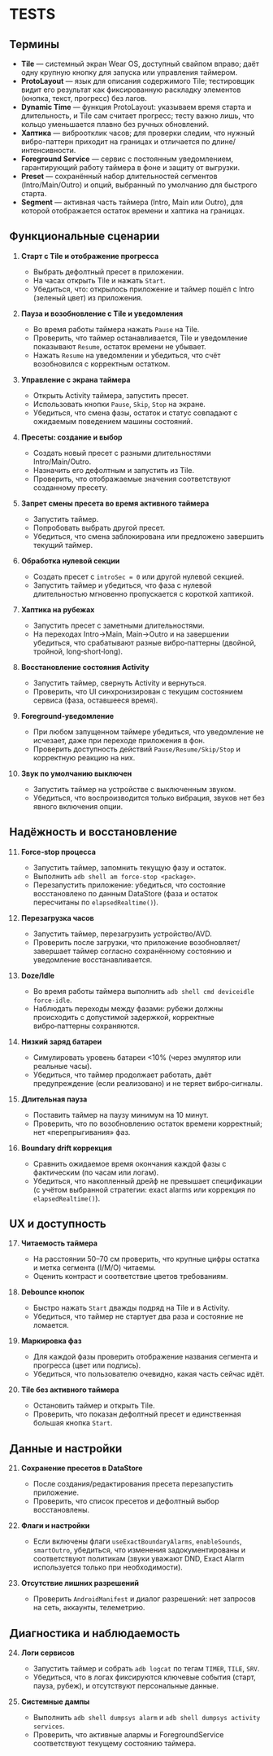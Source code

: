 # TESTS

## Термины

- **Tile** — системный экран Wear OS, доступный свайпом вправо; даёт одну крупную кнопку для запуска или управления таймером.
- **ProtoLayout** — язык для описания содержимого Tile; тестировщик видит его результат как фиксированную раскладку элементов (кнопка, текст, прогресс) без лагов.
- **Dynamic Time** — функция ProtoLayout: указываем время старта и длительность, и Tile сам считает прогресс; тесту важно лишь, что кольцо уменьшается плавно без ручных обновлений.
- **Хаптика** — виброотклик часов; для проверки следим, что нужный вибро-паттерн приходит на границах и отличается по длине/интенсивности.
- **Foreground Service** — сервис с постоянным уведомлением, гарантирующий работу таймера в фоне и защиту от выгрузки.
- **Preset** — сохранённый набор длительностей сегментов (Intro/Main/Outro) и опций, выбранный по умолчанию для быстрого старта.
- **Segment** — активная часть таймера (Intro, Main или Outro), для которой отображается остаток времени и хаптика на границах.

## Функциональные сценарии

1. **Старт с Tile и отображение прогресса**
   - Выбрать дефолтный пресет в приложении.
   - На часах открыть Tile и нажать `Start`.
   - Убедиться, что: открылось приложение и таймер пошёл с Intro (зеленый цвет) из приложения.

2. **Пауза и возобновление с Tile и уведомления**
   - Во время работы таймера нажать `Pause` на Tile.
   - Проверить, что таймер останавливается, Tile и уведомление показывают `Resume`, остаток времени не убывает.
   - Нажать `Resume` на уведомлении и убедиться, что счёт возобновился с корректным остатком.

3. **Управление с экрана таймера**
   - Открыть Activity таймера, запустить пресет.
   - Использовать кнопки `Pause`, `Skip`, `Stop` на экране.
   - Убедиться, что смена фазы, остаток и статус совпадают с ожидаемым поведением машины состояний.

4. **Пресеты: создание и выбор**
   - Создать новый пресет с разными длительностями Intro/Main/Outro.
   - Назначить его дефолтным и запустить из Tile.
   - Проверить, что отображаемые значения соответствуют созданному пресету.

5. **Запрет смены пресета во время активного таймера**
   - Запустить таймер.
   - Попробовать выбрать другой пресет.
   - Убедиться, что смена заблокирована или предложено завершить текущий таймер.

6. **Обработка нулевой секции**
   - Создать пресет с `introSec = 0` или другой нулевой секцией.
   - Запустить таймер и убедиться, что фаза с нулевой длительностью мгновенно пропускается с короткой хаптикой.

7. **Хаптика на рубежах**
   - Запустить пресет с заметными длительностями.
   - На переходах Intro→Main, Main→Outro и на завершении убедиться, что срабатывают разные вибро‑паттерны (двойной, тройной, long‑short‑long).

8. **Восстановление состояния Activity**
   - Запустить таймер, свернуть Activity и вернуться.
   - Проверить, что UI синхронизирован с текущим состоянием сервиса (фаза, оставшееся время).

9. **Foreground‑уведомление**
   - При любом запущенном таймере убедиться, что уведомление не исчезает, даже при переходе приложения в фон.
   - Проверить доступность действий `Pause/Resume/Skip/Stop` и корректную реакцию на них.

10. **Звук по умолчанию выключен**
    - Запустить таймер на устройстве с выключенным звуком.
    - Убедиться, что воспроизводится только вибрация, звуков нет без явного включения опции.

## Надёжность и восстановление

11. **Force‑stop процесса**
    - Запустить таймер, запомнить текущую фазу и остаток.
    - Выполнить `adb shell am force-stop <package>`.
    - Перезапустить приложение: убедиться, что состояние восстановлено по данным DataStore (фаза и остаток пересчитаны по `elapsedRealtime()`).

12. **Перезагрузка часов**
    - Запустить таймер, перезагрузить устройство/AVD.
    - Проверить после загрузки, что приложение возобновляет/завершает таймер согласно сохранённому состоянию и уведомление восстанавливается.

13. **Doze/Idle**
    - Во время работы таймера выполнить `adb shell cmd deviceidle force-idle`.
    - Наблюдать переходы между фазами: рубежи должны происходить с допустимой задержкой, корректные вибро‑паттерны сохраняются.

14. **Низкий заряд батареи**
    - Симулировать уровень батареи <10% (через эмулятор или реальные часы).
    - Убедиться, что таймер продолжает работать, даёт предупреждение (если реализовано) и не теряет вибро‑сигналы.

15. **Длительная пауза**
    - Поставить таймер на паузу минимум на 10 минут.
    - Проверить, что по возобновлению остаток времени корректный; нет «перепрыгивания» фаз.

16. **Boundary drift коррекция**
    - Сравнить ожидаемое время окончания каждой фазы с фактическим (по часам или логам).
    - Убедиться, что накопленный дрейф не превышает спецификации (с учётом выбранной стратегии: exact alarms или коррекция по `elapsedRealtime()`).

## UX и доступность

17. **Читаемость таймера**
    - На расстоянии 50–70 см проверить, что крупные цифры остатка и метка сегмента (I/M/O) читаемы.
    - Оценить контраст и соответствие цветов требованиям.

18. **Debounce кнопок**
    - Быстро нажать `Start` дважды подряд на Tile и в Activity.
    - Убедиться, что таймер не стартует два раза и состояние не ломается.

19. **Маркировка фаз**
    - Для каждой фазы проверить отображение названия сегмента и прогресса (цвет или подпись).
    - Убедиться, что пользователю очевидно, какая часть сейчас идёт.

20. **Tile без активного таймера**
    - Остановить таймер и открыть Tile.
    - Проверить, что показан дефолтный пресет и единственная большая кнопка `Start`.

## Данные и настройки

21. **Сохранение пресетов в DataStore**
    - После создания/редактирования пресета перезапустить приложение.
    - Проверить, что список пресетов и дефолтный выбор восстановлены.

22. **Флаги и настройки**
    - Если включены флаги `useExactBoundaryAlarms`, `enableSounds`, `smartOutro`, убедиться, что изменения задокументированы и соответствуют политикам (звуки уважают DND, Exact Alarm используется только при необходимости).

23. **Отсутствие лишних разрешений**
    - Проверить `AndroidManifest` и диалог разрешений: нет запросов на сеть, аккаунты, телеметрию.

## Диагностика и наблюдаемость

24. **Логи сервисов**
    - Запустить таймер и собрать `adb logcat` по тегам `TIMER`, `TILE`, `SRV`.
    - Убедиться, что в логах фиксируются ключевые события (старт, пауза, рубеж), и отсутствуют персональные данные.

25. **Системные дампы**
    - Выполнить `adb shell dumpsys alarm` и `adb shell dumpsys activity services`.
    - Проверить, что активные алармы и ForegroundService соответствуют текущему состоянию таймера.
